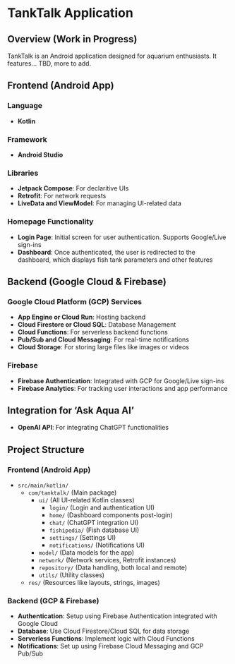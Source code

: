 # TankTalk Application

## Overview (Work in Progress)
TankTalk is an Android application designed for aquarium enthusiasts. It features... TBD, more to add.

## Frontend (Android App)

### Language
- **Kotlin**

### Framework
- **Android Studio**

### Libraries
- **Jetpack Compose**: For declaritive UIs
- **Retrofit**: For network requests
- **LiveData and ViewModel**: For managing UI-related data

### Homepage Functionality
- **Login Page**: Initial screen for user authentication. Supports Google/Live sign-ins
- **Dashboard**: Once authenticated, the user is redirected to the dashboard, which displays fish tank parameters and other features

## Backend (Google Cloud & Firebase)

### Google Cloud Platform (GCP) Services
- **App Engine or Cloud Run**: Hosting backend
- **Cloud Firestore or Cloud SQL**: Database Management
- **Cloud Functions**: For serverless backend functions
- **Pub/Sub and Cloud Messaging**: For real-time notifications
- **Cloud Storage**: For storing large files like images or videos

### Firebase
- **Firebase Authentication**: Integrated with GCP for Google/Live sign-ins
- **Firebase Analytics**: For tracking user interactions and app performance

## Integration for ‘Ask Aqua AI’
- **OpenAI API**: For integrating ChatGPT functionalities

## Project Structure

### Frontend (Android App)
- `src/main/kotlin/`
  - `com/tanktalk/` (Main package)
    - `ui/` (All UI-related Kotlin classes)
      - `login/` (Login and authentication UI)
      - `home/` (Dashboard components post-login)
      - `chat/` (ChatGPT integration UI)
      - `fishipedia/` (Fish database UI)
      - `settings/` (Settings UI)
      - `notifications/` (Notifications UI)
    - `model/` (Data models for the app)
    - `network/` (Network services, Retrofit instances)
    - `repository/` (Data handling, both local and remote)
    - `utils/` (Utility classes)
  - `res/` (Resources like layouts, strings, images)

### Backend (GCP & Firebase)
- **Authentication**: Setup using Firebase Authentication integrated with Google Cloud
- **Database**: Use Cloud Firestore/Cloud SQL for data storage
- **Serverless Functions**: Implement logic with Cloud Functions
- **Notifications**: Set up using Firebase Cloud Messaging and GCP Pub/Sub
